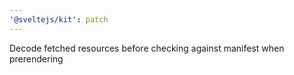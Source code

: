 ```yaml
---
'@sveltejs/kit': patch
---
```


Decode fetched resources before checking against manifest when prerendering
